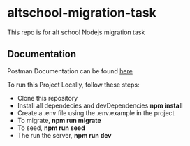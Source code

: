 # altschool-migration-task
This repo is for alt school Nodejs migration task

## Documentation
Postman Documentation can be found [here](https://documenter.getpostman.com/view/28602502/2s9YJXb5h8)

To run this Project Locally, follow these steps:
- Clone this repository
- Install all dependecies and devDependencies **npm install**
- Create a .env file using the .env.example in the project
- To migrate, **npm run migrate**
- To seed, **npm run seed**
- The run the server, **npm run dev**